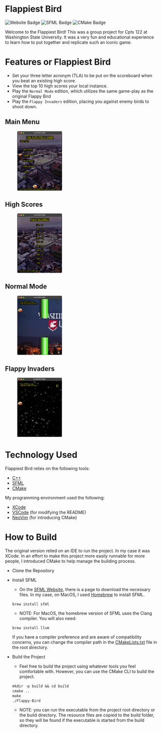 # Flappiest Bird

<img
    src="https://img.shields.io/badge/C%2B%2B-00599C?style=for-the-badge&logo=c%2B%2B&logoColor=white"
    alt="Website Badge" />
<img
    src="https://img.shields.io/badge/SFML-orange?style=for-the-badge&logo=SFML&logoColor=white"
    alt="SFML Badge" />
<img
    src="https://img.shields.io/badge/CMake-%23008FBA.svg?style=for-the-badge&logo=cmake&logoColor=white"
    alt="CMake Badge" />

Welcome to the Flappiest Bird! This was a group project for Cpts 122 at Washington State
University. It was a very fun and educational experience to learn how to put together
and replicate such an iconic game.

# Features or Flappiest Bird

- Set your three letter acronym (TLA) to be put on the scoreboard when you beat an existing high score.
- View the top 10 high scores your local instance.
- Play the `Normal Mode` edition, which utilizes the same game-play as the original Flappy Bird
- Play the `Flappy Invaders` edition, placing you against enemy birds to shoot down.

## Main Menu
<figure>
<img
    src="./README-Resources/Flappy-Bird/Menu.png"
    alt="Main Menu"
    width=35%
    height=auto />
</figure>

## High Scores
<figure>
<img
    src="./README-Resources/Flappy-Bird/High-Scores.png"
    alt="Main Menu"
    width=35%
    height=auto />
</figure>

## Normal Mode
<figure>
<img
    src="./README-Resources/Flappy-Bird/Normal-Mode.png"
    alt="Main Menu"
    width=35%
    height=auto />
</figure>

## Flappy Invaders
<figure>
<img
    src="./README-Resources/Flappy-Bird/Flappy-Invaders.png"
    alt="Main Menu"
    width=35%
    height=auto />
</figure>

# Technology Used

Flappiest Bird relies on the following tools:

- [C++](https://cplusplus.com)
- [SFML](https://www.sfml-dev.org)
- [CMake](https://cmake.org)

My programming environment used the following:

- [XCode](https://developer.apple.com/xcode/)
- [VSCode](https://code.visualstudio.com) (for modifying the README)
- [NeoVim](https://neovim.io) (for introducing CMake)

# How to Build

The original version relied on an IDE to run the project. In my case it was XCode. In an effort to
make this project more easily runnable for more people, I introduced CMake to help manage the building
process.

- Clone the Repository

- Install SFML

    - On the [SFML Website](https://www.sfml-dev.org/download.php), there is a page to download the necessary files.
    In my case, on MacOS, I used [Homebrew](https://brew.sh) to install SFML.

    ```shell
    brew install sfml
    ```

    - NOTE: For MacOS, the homebrew version of SFML uses the Clang compiler. You will also need:
    ```shell
    brew install llvm
    ```
    If you have a compiler preference and are aware of compatibility concerns, you can change the compiler path
    in the [CMakeLists.txt](./CMakeLists.txt) file in the root directory.

- Build the Project
    - Feel free to build the project using whatever tools you feel comfortable with. However, you can use the
    CMake CLI to build the project.
    ```shell
    mkdir -p build && cd build
    cmake ..
    make
    ./Flappy-Bird
    ```
    - NOTE: you can run the executable from the project root directory or the build directory.
    The resource files are copied to the build folder, so they will be found if the executable
    is started from the build directory.

